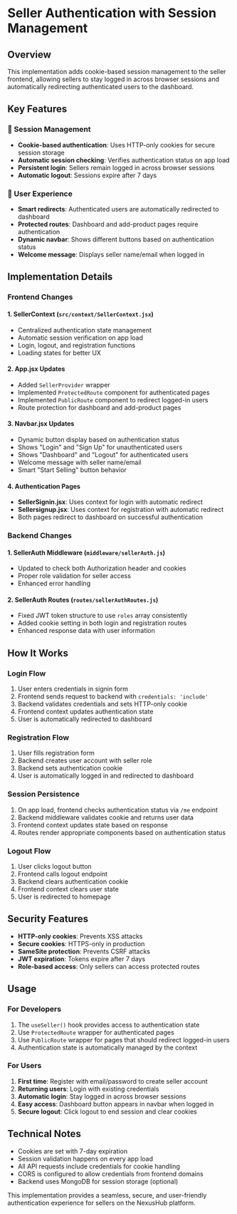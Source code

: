 # Seller Authentication with Session Management

## Overview
This implementation adds cookie-based session management to the seller frontend, allowing sellers to stay logged in across browser sessions and automatically redirecting authenticated users to the dashboard.

## Key Features

### 🔐 Session Management
- **Cookie-based authentication**: Uses HTTP-only cookies for secure session storage
- **Automatic session checking**: Verifies authentication status on app load
- **Persistent login**: Sellers remain logged in across browser sessions
- **Automatic logout**: Sessions expire after 7 days

### 🚀 User Experience
- **Smart redirects**: Authenticated users are automatically redirected to dashboard
- **Protected routes**: Dashboard and add-product pages require authentication
- **Dynamic navbar**: Shows different buttons based on authentication status
- **Welcome message**: Displays seller name/email when logged in

## Implementation Details

### Frontend Changes

#### 1. SellerContext (`src/context/SellerContext.jsx`)
- Centralized authentication state management
- Automatic session verification on app load
- Login, logout, and registration functions
- Loading states for better UX

#### 2. App.jsx Updates
- Added `SellerProvider` wrapper
- Implemented `ProtectedRoute` component for authenticated pages
- Implemented `PublicRoute` component to redirect logged-in users
- Route protection for dashboard and add-product pages

#### 3. Navbar.jsx Updates
- Dynamic button display based on authentication status
- Shows "Login" and "Sign Up" for unauthenticated users
- Shows "Dashboard" and "Logout" for authenticated users
- Welcome message with seller name/email
- Smart "Start Selling" button behavior

#### 4. Authentication Pages
- **SellerSignin.jsx**: Uses context for login with automatic redirect
- **Sellersignup.jsx**: Uses context for registration with automatic redirect
- Both pages redirect to dashboard on successful authentication

### Backend Changes

#### 1. SellerAuth Middleware (`middleware/sellerAuth.js`)
- Updated to check both Authorization header and cookies
- Proper role validation for seller access
- Enhanced error handling

#### 2. SellerAuth Routes (`routes/sellerAuthRoutes.js`)
- Fixed JWT token structure to use `roles` array consistently
- Added cookie setting in both login and registration routes
- Enhanced response data with user information

## How It Works

### Login Flow
1. User enters credentials in signin form
2. Frontend sends request to backend with `credentials: 'include'`
3. Backend validates credentials and sets HTTP-only cookie
4. Frontend context updates authentication state
5. User is automatically redirected to dashboard

### Registration Flow
1. User fills registration form
2. Backend creates user account with seller role
3. Backend sets authentication cookie
4. User is automatically logged in and redirected to dashboard

### Session Persistence
1. On app load, frontend checks authentication status via `/me` endpoint
2. Backend middleware validates cookie and returns user data
3. Frontend context updates state based on response
4. Routes render appropriate components based on authentication status

### Logout Flow
1. User clicks logout button
2. Frontend calls logout endpoint
3. Backend clears authentication cookie
4. Frontend context clears user state
5. User is redirected to homepage

## Security Features

- **HTTP-only cookies**: Prevents XSS attacks
- **Secure cookies**: HTTPS-only in production
- **SameSite protection**: Prevents CSRF attacks
- **JWT expiration**: Tokens expire after 7 days
- **Role-based access**: Only sellers can access protected routes

## Usage

### For Developers
1. The `useSeller()` hook provides access to authentication state
2. Use `ProtectedRoute` wrapper for authenticated pages
3. Use `PublicRoute` wrapper for pages that should redirect logged-in users
4. Authentication state is automatically managed by the context

### For Users
1. **First time**: Register with email/password to create seller account
2. **Returning users**: Login with existing credentials
3. **Automatic login**: Stay logged in across browser sessions
4. **Easy access**: Dashboard button appears in navbar when logged in
5. **Secure logout**: Click logout to end session and clear cookies

## Technical Notes

- Cookies are set with 7-day expiration
- Session validation happens on every app load
- All API requests include credentials for cookie handling
- CORS is configured to allow credentials from frontend domains
- Backend uses MongoDB for session storage (optional)

This implementation provides a seamless, secure, and user-friendly authentication experience for sellers on the NexusHub platform.
